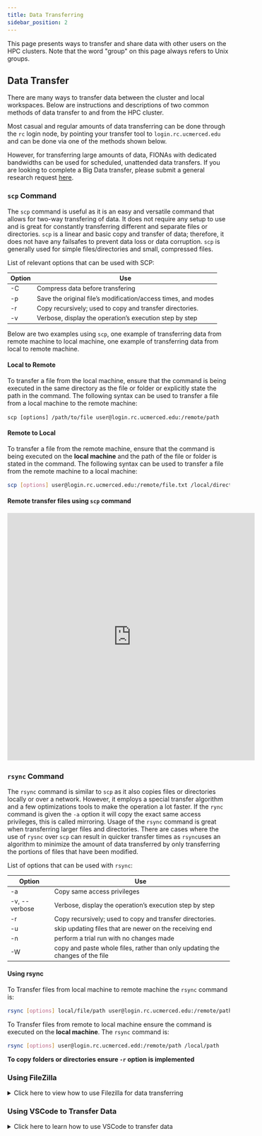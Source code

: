 ```yaml
---
title: Data Transferring
sidebar_position: 2
---
```

This page presents ways to transfer and share data with other users on the HPC clusters. Note that the word "group" on this page always refers to Unix groups.


## Data Transfer
There are many ways to transfer data between the cluster and local workspaces. Below are instructions and descriptions of two common methods of data transfer to and from the HPC cluster. 

Most casual and regular amounts of data transferring can be done through the `rc` login node, by pointing your transfer tool to `login.rc.ucmerced.edu` and can be done via one of the methods shown below. 

However, for transferring large amounts of data, FIONAs with dedicated bandwidths can be used for scheduled, unattended data transfers. If you are looking to complete a Big Data transfer, please submit a general research request [here](https://ucmerced.service-now.com/servicehub?id=public_kb_article&sys_id=3c3ee9ff1b67a0543a003112cd4bcb13&form_id=06da3f8edbfc08103c4d56f3ce9619f4).

### `scp` Command
The `scp` command is useful as it is an easy and versatile command that allows for two-way transfering of data. It does not require any setup to use and is great for constantly transferring different and separate files or directories. `scp` is a linear and basic copy and transfer of data; therefore, it does not have any failsafes to prevent data loss or data corruption. `scp` is generally used for simple files/directories and small, compressed files.

List of relevant options that can be used with SCP: 

| Option | Use |
|---------------|--------------------------|
| -C | Compress data before transfering | 
| -p	| Save the original file’s modification/access times, and modes |
| -r | Copy recursively; used to copy and transfer directories. |
| -v | Verbose, display the operation’s execution step by step |


Below are two examples using `scp`, one example of transferring data from remote machine to local machine, one example of transferring data from local to remote machine.

#### Local to Remote 
To transfer a file from the local machine, ensure that the command is being executed in the same directory as the file or folder or explicitly state the path in the command.
The following syntax can be used to transfer a file from a local machine to the remote machine: 

`scp [options] /path/to/file user@login.rc.ucmerced.edu:/remote/path`

#### Remote to Local
To transfer a file from the remote machine, ensure that the command is being executed on the **local machine** and the path of the file or folder is  stated in the command.
The following syntax can be used to transfer a file from the remote machine to a local machine: 
```bash
scp [options] user@login.rc.ucmerced.edu:/remote/file.txt /local/directory
```

#### Remote transfer files using `scp` command 
<p align='center'>
<iframe width="560" height="560" src="https://www.youtube.com/embed/G6DNWqHFC7A" title="YouTube video player" frameborder="0" allow="accelerometer; autoplay; clipboard-write; encrypted-media; gyroscope; picture-in-picture; web-share" allowfullscreen></iframe>
</p>


### `rsync` Command 
The `rsync` command is similar to `scp` as it also copies files or directories locally or over a network. However, it employs a special transfer algorithm and a few optimizations tools to make the operation a lot faster. If the `rync` command is given the `-a` option it will copy the exact same access privileges, this is called mirroring. Usage of the `rsync` command is great when transferring larger files and directories. There are cases where the use of `rysnc` over `scp` can result in quicker transfer times as `rsync`uses an algorithm to minimize the amount of data transferred by only transferring the portions of files that have been modified.

List of options that can be used with `rsync`:

| Option | Use |
|---------------|--------------------------|
| -a | Copy same access privileges |
| -v, --verbose	| Verbose, display the operation’s execution step by step| 
| -r |  Copy recursively; used to copy and transfer directories.|
| -u | skip updating files that are newer on the receiving end |
| -n | perform a trial run with no changes made |
| -W | copy and paste whole files, rather than only updating the changes of the file|
 

#### Using rsync <!-- {docsify-ignore} -->
To Transfer files from local machine to remote machine the `rsync` command is: 
```bash
rsync [options] local/file/path user@login.rc.ucmerced.edu:/remote/path
```
To Transfer files from remote to local machine ensure the command is executed on the **local machine**. The `rsync` command is: 
```bash
rsync [options] user@login.rc.ucmerced.edd:/remote/path /local/path
```
**To copy folders or directories ensure `-r` option is implemented**
### Using FileZilla
<details>
<summary>Click here to view how to use Filezilla for data transferring</summary>

Filezilla is a computer application with a GUI interface that allows for easy transfer how lots of files and folders from the local machine to a remote machine(i.e. the Pinnacles and MERCED cluster)

#### Configuring and Using FileZilla 


1. Download FileZilla from the following site: [click here](https://filezilla-project.org/download.php )
2. Once downloaded, open the application and accept all necessary options for FileZilla to properly function. 

3. Fill in the according information in the respective boxes as noted by the numbers they are listed by
![Image of Filezilla](imgs/Filezilla_start_annotated.png "Filezilla Blank Start")
   1. In the `Host` box, enter: sftp://login.rc.ucmerced.edu
   2. In username, enter your username, that is the part of the remote cluster login before the **@** 
                
                Ex. If username is guest123@login.rc.ucmerced.edu, enter guest123
   3. Enter password to log into cluster
   4. This is the area where you will see your **local** files and folders, you can edit the scope by changing the directory in the `Local site:` box.
 4. Now you can click `Quickconnect` in the upper left side of the menu 

 Once you have the correct files selected on  the local or remote machine, simply drag and drop the files to the other side.
 
  Another way to transfer files/folders: right click on all the folders/files to add them to file queue or immediete transfer via the `Upload` button 

 ![Image of Filezilla](imgs/Filezilla_queue.png "Filezilla right-click options")

</details>

### Using VSCode to Transfer Data

<details>
<summary>Click here to learn how to use VSCode to transfer data</summary>

For users who use VSCode to edit and manipulate files, there is a helpful extension that can be downloaded from the VSCode store: ```Remote - SSH```. [Link](https://marketplace.visualstudio.com/items?itemName=ms-vscode-remote.remote-ssh) that can be accessed via web

####  Walkthrough on connecting to ```rc.login.ucmerced.edu``` via VSCode <!-- {docsify-ignore} -->

Once downloaded the extension mentioned above, you will see a new icon on the left sidebar of VSCode. 


 ![Image of VSCode Sidebar](imgs/VSCodeSidebarIcon.png "Sidebar")




1. Next, click on ```+``` to add a new SSH connection

2. A new prompt will come up to enter the the complete ssh login. An example of a proper ssh login for VSCode is ```ssh exampleUser@login.rc.ucmerced.edu```. Where ```exampleUser``` will be replaced by a proper username. 

 ![Image of VSCode Signin Prompt](imgs/VSCode%20Remote%20SigninPrompt.png "Sign in Prompt")


3. Once the credential is typed in, there will be a prompt to where to store the host information, select the second option. 

4. Now there will be a prompt to enter a password, this is the password used to sign into the cluster. 

5. Finally, you will have access to open and manipulate any folder and file on the cluster via VSCode. There is also a built-in terminal which allows for submission of jobs and other manipulations to be done in the VSCode application. 
</details>
